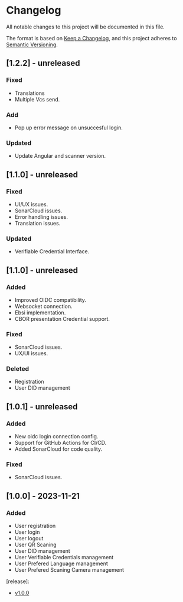 # Changelog
All notable changes to this project will be documented in this file.

The format is based on [Keep a Changelog](https://keepachangelog.com/en/1.0.0/),
and this project adheres to [Semantic Versioning](https://semver.org/spec/v2.0.0.html).

## [1.2.2] - unreleased
### Fixed
- Translations
- Multiple Vcs send.
### Add
- Pop up error message on unsuccesful login.
### Updated
- Update Angular and scanner version.

## [1.1.0] - unreleased
### Fixed
- UI/UX issues.
- SonarCloud issues.
- Error handling issues.
- Translation issues.
### Updated
- Verifiable Credential Interface.

## [1.1.0] - unreleased

### Added
- Improved OIDC compatibility.
- Websocket connection.
- Ebsi implementation.
- CBOR presentation Credential support.

### Fixed
- SonarCloud issues.
- UX/UI issues.

### Deleted
- Registration
- User DID management

## [1.0.1] - unreleased

### Added
- New oidc login connection config.
- Support for GitHub Actions for CI/CD.
- Added SonarCloud for code quality.

### Fixed
- SonarCloud issues.

## [1.0.0] - 2023-11-21

### Added
- User registration
- User login
- User logout
- User QR Scaning
- User DID management
- User Verifiable Credentials management
- User Prefered Language management
- User Prefered Scaning Camera management

[release]: 
- [v1.0.0](https://github.com/in2workspace/wallet-driving-application/releases/tag/v1.0.0)
